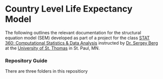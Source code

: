 # Country Level Life Expectancy Model
The following outlines the relevant documentation for the structural equation model (SEM) developed as part of a project for the class [STAT 360: Computational Statistics & Data Analysis](https://www.stthomas.edu/catalog/current/dsci/) instructed by [Dr. Sergey Berg](https://cas.stthomas.edu/departments/faculty/sergey-berg/) at the [University of St. Thomas](https://www.stthomas.edu/) in St. Paul, MN.

### Repository Guide
There are three folders in this repositiory
